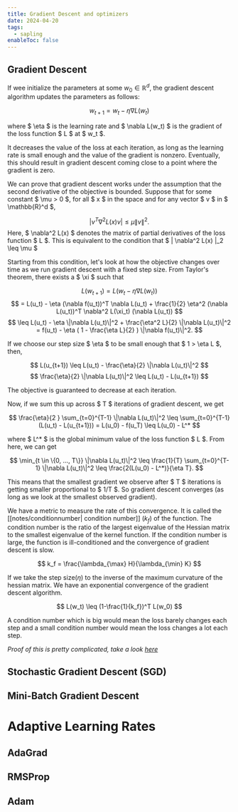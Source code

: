 ```yaml
---
title: Gradient Descent and optimizers
date: 2024-04-20
tags:
  - sapling
enableToc: false
---
```



## Gradient Descent

If wee initialize the parameters at some $w_0 \in \mathbb{R}^d$, the gradient descent algorithm updates the parameters as follows:

$$
w_{t+1} = w_t - \eta \nabla L(w_t)
$$

where $ \eta $ is the learning rate and $ \nabla L(w_t) $ is the gradient of the loss function $ L $ at $ w_t $.


It decreases the value of the loss at each iteration, as long as the learning rate is small enough and the value of the gradient is nonzero. Eventually, this should result in gradient descent coming close to a point where the gradient is zero.



We can prove that gradient descent works under the assumption that the second derivative of the objective is bounded. Suppose that for some constant $ \mu > 0 $, for all $ x $ in the space and for any vector $ v $ in $ \mathbb{R}^d $,

$$
|v^T \nabla^2 L(x) v| \leq \mu \|v\|^2.
$$
Here, $ \nabla^2 L(x) $ denotes the matrix of partial derivatives of the loss function $ L $. This is equivalent to the condition that $ \| \nabla^2 L(x) \|_2 \leq \mu $ 

Starting from this condition, let's look at how the objective changes over time as we run gradient descent with a fixed step size. From Taylor's theorem, there exists a $ \xi $ such that

$$
L(w_{t+1}) = L(w_t - \eta \nabla L(w_t)) 
$$
$$
= L(u_t) - \eta (\nabla f(u_t))^T \nabla L(u_t) + \frac{1}{2} \eta^2 (\nabla L(u_t))^T \nabla^2 L(\xi_t) (\nabla L(u_t))
$$
$$
\leq L(u_t) - \eta \|\nabla L(u_t)\|^2 + \frac{\eta^2 L}{2} \|\nabla L(u_t)\|^2 = f(u_t) - \eta ( 1 - \frac{\eta L}{2} ) \|\nabla f(u_t)\|^2.
$$

If we choose our step size $ \eta $ to be small enough that $ 1 > \eta L $, then,

$$
L(u_{t+1}) \leq L(u_t) - \frac{\eta}{2} \|\nabla L(u_t)\|^2
$$
$$
\frac{\eta}{2} \|\nabla L(u_t)\|^2 \leq L(u_t) - L(u_{t+1})
$$

The objective is guaranteed to decrease at each iteration. 

Now, if we sum this up across $ T $ iterations of gradient descent, we get

$$
\frac{\eta}{2 } \sum_{t=0}^{T-1} \|\nabla L(u_t)\|^2 \leq \sum_{t=0}^{T-1} (L(u_t) - L(u_{t+1})) = L(u_0) - f(u_T) \leq L(u_0) - L^*
$$

where $ L^* $ is the global minimum value of the loss function $ L $. From here, we can get

$$
\min_{t \in \{0, ..., T\}} \|\nabla L(u_t)\|^2 \leq \frac{1}{T} \sum_{t=0}^{T-1} \|\nabla L(u_t)\|^2 \leq \frac{2(L(u_0) - L^*)}{\eta T}.
$$

This means that the smallest gradient we observe after $ T $ iterations is getting smaller proportional to $ 1/T $. So gradient descent converges (as long as we look at the smallest observed gradient).

We have a metric to measure the rate of this convergence. It is called the [[notes/conditionnumber| condition number]] ($k_f$) of the function. The condition number is the ratio of the largest eigenvalue of the Hessian matrix to the smallest eigenvalue of the kernel function. If the condition number is large, the function is ill-conditioned and the convergence of gradient descent is slow.

$$
k_f = \frac{\lambda_{\max} H}{\lambda_{\min} K}
$$

If we take the step size($\eta$) to the inverse of the maximum curvature of the hessian matrix. We have an exponential convergence of the gradient descent algorithm.



$$
L(w_t) \leq (1-\frac{1}{k_f})^T L(w_0)
$$

A condition number which is big would mean the loss barely changes each step and a small condition number would mean the loss changes a lot each step.

*Proof of this is pretty complicated, take a look [here](https://www.cs.cornell.edu/courses/cs4787/2020sp/lectures/Lecture2.pdf)*

## Stochastic Gradient Descent (SGD)

## Mini-Batch Gradient Descent

# Adaptive Learning Rates



## AdaGrad

## RMSProp

## Adam

